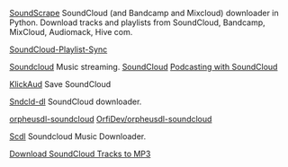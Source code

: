 
[SoundScrape](https://github.com/Miserlou/SoundScrape)
SoundCloud (and Bandcamp and Mixcloud) downloader in Python.
Download tracks and playlists from SoundCloud, Bandcamp, MixCloud, Audiomack, Hive com.

[SoundCloud-Playlist-Sync](https://github.com/erwinkramer/SoundCloud-Playlist-Sync)

[Soundcloud](https://soundcloud.com/stream)
Music streaming.
[SoundCloud](https://soundcloud.com/search/sounds?q=Music&filter.license=to_modify_commercially)
[Podcasting with SoundCloud](https://soundcloud.com/for/podcasting)

[KlickAud](https://www.klickaud.co/)
Save SoundCloud

[Sndcld-dl](https://github.com/Sweets/sndcld-dl)
SoundCloud downloader.

[orpheusdl-soundcloud](https://github.com/yarrm80s/orpheusdl-soundcloud)
[OrfiDev/orpheusdl-soundcloud](https://github.com/OrfiDev/orpheusdl-soundcloud)

[Scdl](https://github.com/flyingrub/scdl)
Soundcloud Music Downloader.

[Download SoundCloud Tracks to MP3](https://downloadsound.cloud/)
